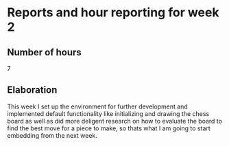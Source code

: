 # Reports and hour reporting for week 2

## Number of hours

7

## Elaboration

This week I set up the environment for further development and implemented default functionality like initializing and drawing the chess board as well as did more deligent research on how to evaluate the board to find the best move for a piece to make, so thats what I am going to start embedding from the next week.

